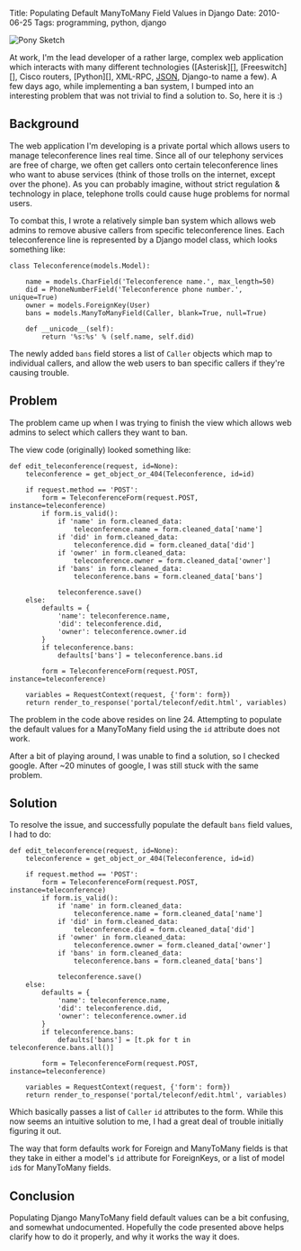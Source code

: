 Title: Populating Default ManyToMany Field Values in Django
Date: 2010-06-25
Tags: programming, python, django


![Pony Sketch][]


At work, I'm the lead developer of a rather large, complex web application
which interacts with many different technologies ([Asterisk][], [Freeswitch][],
Cisco routers, [Python][], XML-RPC, [JSON][], Django-to name a few). A few days ago, while implementing
a ban system, I bumped into an interesting problem that was not trivial to find
a solution to. So, here it is :)

## Background

The web application I'm developing is a private portal which allows users to
manage teleconference lines real time. Since all of our telephony services are
free of charge, we often get callers onto certain teleconference lines who want
to abuse services (think of those trolls on the internet, except over the
phone). As you can probably imagine, without strict regulation & technology in
place, telephone trolls could cause huge problems for normal users.

To combat this, I wrote a relatively simple ban system which allows web admins
to remove abusive callers from specific teleconference lines. Each
teleconference line is represented by a Django model class, which looks
something like:

    class Teleconference(models.Model):

        name = models.CharField('Teleconference name.', max_length=50)
        did = PhoneNumberField('Teleconference phone number.', unique=True)
        owner = models.ForeignKey(User)
        bans = models.ManyToManyField(Caller, blank=True, null=True)

        def __unicode__(self):
            return '%s:%s' % (self.name, self.did)

The newly added `bans` field stores a list of `Caller` objects which map to
individual callers, and allow the web users to ban specific callers if they're
causing trouble.

## Problem

The problem came up when I was trying to finish the view which allows web admins
to select which callers they want to ban.

The view code (originally) looked something like:

    def edit_teleconference(request, id=None):
        teleconference = get_object_or_404(Teleconference, id=id)

        if request.method == 'POST':
            form = TeleconferenceForm(request.POST, instance=teleconference)
            if form.is_valid():
                if 'name' in form.cleaned_data:
                    teleconference.name = form.cleaned_data['name']
                if 'did' in form.cleaned_data:
                    teleconference.did = form.cleaned_data['did']
                if 'owner' in form.cleaned_data:
                    teleconference.owner = form.cleaned_data['owner']
                if 'bans' in form.cleaned_data:
                    teleconference.bans = form.cleaned_data['bans']

                teleconference.save()
        else:
            defaults = {
                'name': teleconference.name,
                'did': teleconference.did,
                'owner': teleconference.owner.id
            }
            if teleconference.bans:
                defaults['bans'] = teleconference.bans.id

            form = TeleconferenceForm(request.POST, instance=teleconference)

        variables = RequestContext(request, {'form': form})
        return render_to_response('portal/teleconf/edit.html', variables)

The problem in the code above resides on line 24. Attempting to populate the
default values for a ManyToMany field using the `id` attribute does not work.

After a bit of playing around, I was unable to find a solution, so I checked
google. After \~20 minutes of google, I was still stuck with the same problem.

## Solution

To resolve the issue, and successfully populate the default `bans` field values,
I had to do:

    def edit_teleconference(request, id=None):
        teleconference = get_object_or_404(Teleconference, id=id)

        if request.method == 'POST':
            form = TeleconferenceForm(request.POST, instance=teleconference)
            if form.is_valid():
                if 'name' in form.cleaned_data:
                    teleconference.name = form.cleaned_data['name']
                if 'did' in form.cleaned_data:
                    teleconference.did = form.cleaned_data['did']
                if 'owner' in form.cleaned_data:
                    teleconference.owner = form.cleaned_data['owner']
                if 'bans' in form.cleaned_data:
                    teleconference.bans = form.cleaned_data['bans']

                teleconference.save()
        else:
            defaults = {
                'name': teleconference.name,
                'did': teleconference.did,
                'owner': teleconference.owner.id
            }
            if teleconference.bans:
                defaults['bans'] = [t.pk for t in teleconference.bans.all()]

            form = TeleconferenceForm(request.POST, instance=teleconference)

        variables = RequestContext(request, {'form': form})
        return render_to_response('portal/teleconf/edit.html', variables)

Which basically passes a list of `Caller` `id` attributes to the form. While
this now seems an intuitive solution to me, I had a great deal of trouble
initially figuring it out.

The way that form defaults work for Foreign and ManyToMany fields is that they
take in either a model's `id` attribute for ForeignKeys, or a list of model
`id`s for ManyToMany fields.

## Conclusion

Populating Django ManyToMany field default values can be a bit confusing, and
somewhat undocumented. Hopefully the code presented above helps clarify how to
do it properly, and why it works the way it does.


  [Pony Sketch]: |filename|/images/2010/pony-sketch.png "Pony Sketch"
  [JSON]: http://json.org/ "JSON"
